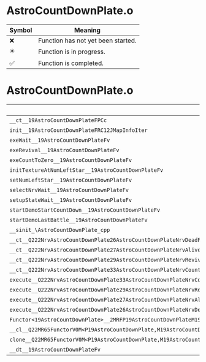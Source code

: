# AstroCountDownPlate.o
| Symbol | Meaning 
| ------------- | ------------- 
| :x: | Function has not yet been started. 
| :eight_pointed_black_star: | Function is in progress. 
| :white_check_mark: | Function is completed. 


# AstroCountDownPlate.o
| Symbol | Decompiled? |
| ------------- | ------------- |
| `__ct__19AstroCountDownPlateFPCc` | :x: |
| `init__19AstroCountDownPlateFRC12JMapInfoIter` | :x: |
| `exeWait__19AstroCountDownPlateFv` | :x: |
| `exeRevival__19AstroCountDownPlateFv` | :x: |
| `exeCountToZero__19AstroCountDownPlateFv` | :x: |
| `initTextureAtNumLeftStar__19AstroCountDownPlateFv` | :x: |
| `setNumLeftStar__19AstroCountDownPlateFv` | :x: |
| `selectNrvWait__19AstroCountDownPlateFv` | :x: |
| `setupStateWait__19AstroCountDownPlateFv` | :x: |
| `startDemoStartCountDown__19AstroCountDownPlateFv` | :x: |
| `startDemoLastBattle__19AstroCountDownPlateFv` | :x: |
| `__sinit_\AstroCountDownPlate_cpp` | :x: |
| `__ct__Q222NrvAstroCountDownPlate26AstroCountDownPlateNrvDeadFv` | :x: |
| `__ct__Q222NrvAstroCountDownPlate27AstroCountDownPlateNrvAliveFv` | :x: |
| `__ct__Q222NrvAstroCountDownPlate29AstroCountDownPlateNrvRevivalFv` | :x: |
| `__ct__Q222NrvAstroCountDownPlate33AstroCountDownPlateNrvCountToZeroFv` | :x: |
| `execute__Q222NrvAstroCountDownPlate33AstroCountDownPlateNrvCountToZeroCFP5Spine` | :x: |
| `execute__Q222NrvAstroCountDownPlate29AstroCountDownPlateNrvRevivalCFP5Spine` | :x: |
| `execute__Q222NrvAstroCountDownPlate27AstroCountDownPlateNrvAliveCFP5Spine` | :x: |
| `execute__Q222NrvAstroCountDownPlate26AstroCountDownPlateNrvDeadCFP5Spine` | :x: |
| `Functor<19AstroCountDownPlate>__2MRFP19AstroCountDownPlateM19AstroCountDownPlateFPCvPv_v_Q22MR65FunctorV0M<P19AstroCountDownPlate,M19AstroCountDownPlateFPCvPv_v>` | :x: |
| `__cl__Q22MR65FunctorV0M<P19AstroCountDownPlate,M19AstroCountDownPlateFPCvPv_v>CFv` | :x: |
| `clone__Q22MR65FunctorV0M<P19AstroCountDownPlate,M19AstroCountDownPlateFPCvPv_v>CFP7JKRHeap` | :x: |
| `__dt__19AstroCountDownPlateFv` | :x: |
